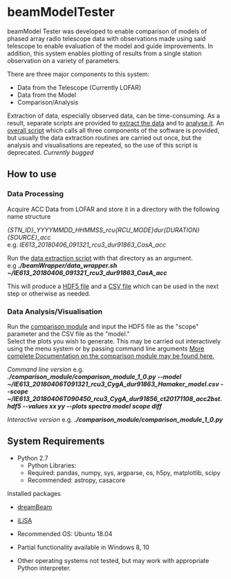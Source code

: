 # beamModelTester

beamModel Tester was developed to enable comparison of models of phased array radio telescope data with observations made 
using said telescope to enable evaluation of the model and guide improvements.  In addition, this system enables plotting 
of results from a single station observation on a variety of parameters.

There are three major components to this system:
  * Data from the Telescope (Currently LOFAR)
  * Data from the Model
  * Comparison/Analysis
  
Extraction of data, especially observed data, can be time-consuming.  As a result, separate scripts are provided to 
[extract the data](https://github.com/creaneroDIAS/beamWrapper/blob/master/data_wrapper.sh) 
and to [analyse it](https://github.com/creaneroDIAS/beamModelTester/blob/master/comparison_module/comparison_module_1_0.py).
An [overall script](https://github.com/creaneroDIAS/beamWrapper/blob/master/complete_wrapper.sh) 
which calls all three components of the software is provided, but usually the data extraction routines are carried out once, 
but the analysis and visualisations are repeated, so the use of this script is deprecated. *Currently bugged*

## How to use

### Data Processing
Acquire ACC Data from LOFAR and store it in a directory with the following name structure

*{STN_ID}_YYYYMMDD_HHMMSS_rcu{RCU_MODE}_dur{DURATION}_{SOURCE}_acc*\
e.g. *IE613_20180406_091321_rcu3_dur91863_CasA_acc*

Run the [data extraction script](https://github.com/creaneroDIAS/beamWrapper/blob/master/data_wrapper.sh) 
with that directory as an argument.\
e.g ***./beamWrapper/data_wrapper.sh ~/IE613_20180406_091321_rcu3_dur91863_CasA_acc***

This will produce a [HDF5 file](beamModelTester/data_descriptions/OSO_HDF5.md)
and a [CSV file](beamModelTester/data_descriptions/DreamBeam_Source_data_description.md) which can be used in the next step
or otherwise as needed.

### Data Analysis/Visualisation
Run the [comparison module](beamModelTester/comparison_module/comparison_module_1_0.py) 
and input the HDF5 file as the "scope" parameter and the CSV file as the "model."  
Select the plots you wish to generate.  This may be carried out interactively using the menu system or by passing command line arguments
[More complete Documentation on the comparison module may be found here.](beamModelTester/comparison_module/readme.md)

*Command line version*
e.g. ***./comparison_module/comparison_module_1_0.py --model ~/IE613_20180406T091321_rcu3_CygA_dur91863_Hamaker_model.csv --scope ~/IE613_20180406T090450_rcu3_CygA_dur91856_ct20171108_acc2bst.hdf5 --values xx yy --plots spectra model scope diff***

*Interactive version*
e.g. ***./comparison_module/comparison_module_1_0.py***

## System Requirements

* Python 2.7
  * Python Libraries:
  * Required: pandas, numpy, sys, argparse, os, h5py, matplotlib, scipy
  * Recommended: astropy, casacore

Installed packages
  * [dreamBeam](https://github.com/2baOrNot2ba/dreamBeam)
  * [iLiSA](https://github.com/2baOrNot2ba/iLiSA)

* Recommended OS: Ubuntu 18.04
* Partial functionality available in Windows 8, 10
* Other operating systems not tested, but may work with appropriate Python interpreter.
